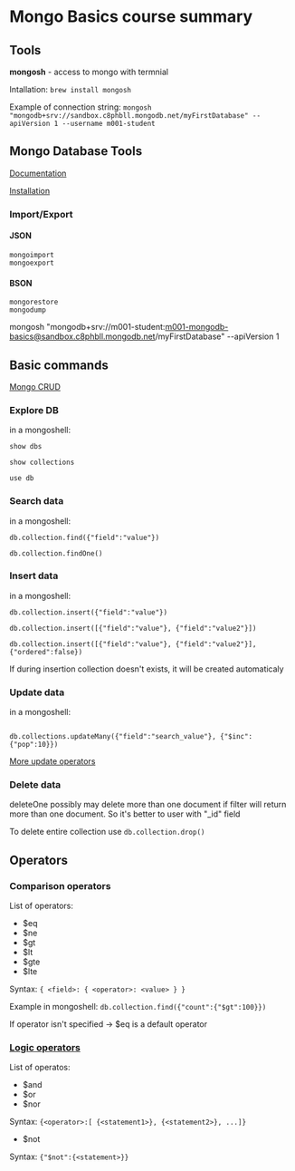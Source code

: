 # Mongo Basics course summary

## Tools

**mongosh** - access to mongo with termnial

Intallation: ```brew install mongosh```

Example of connection string: ```mongosh "mongodb+srv://sandbox.c8phbll.mongodb.net/myFirstDatabase" --apiVersion 1 --username m001-student```

## Mongo Database Tools

[Documentation](https://www.mongodb.com/docs/database-tools/)

[Installation](https://www.mongodb.com/docs/database-tools/installation/installation-macos/)

### Import/Export

#### JSON

```mongoimport```  
```mongoexport```

#### BSON

```mongorestore```  
```mongodump```

mongosh "mongodb+srv://m001-student:m001-mongodb-basics@sandbox.c8phbll.mongodb.net/myFirstDatabase" --apiVersion 1 

## Basic commands

[Mongo CRUD](https://www.mongodb.com/docs/manual/crud/)

### Explore DB

in a mongoshell:

```
show dbs

show collections

use db
```

### Search data

in a mongoshell:
```
db.collection.find({"field":"value"})

db.collection.findOne()
```

### Insert data

in a mongoshell:
```
db.collection.insert({"field":"value"})

db.collection.insert([{"field":"value"}, {"field":"value2"}])

db.collection.insert([{"field":"value"}, {"field":"value2"}], {"ordered":false})
```

If during insertion collection doesn't exists, it will be created automaticaly

### Update data

in a mongoshell:

```

db.collections.updateMany({"field":"search_value"}, {"$inc":{"pop":10}})

```

[More update operators](https://www.mongodb.com/docs/manual/reference/operator/update/?&_ga=2.38330595.114112862.1667323576-1663210444.1666003266#id1)

### Delete data

deleteOne possibly may delete more than one document if filter will return more than one document. So it's better to user with "_id" field

To delete entire collection use ```db.collection.drop()```

## Operators

### Comparison operators

List of operators:
- $eq
- $ne
- $gt
- $lt
- $gte
- $lte

Syntax: ```{ <field>: { <operator>: <value> } }```

Example in mongoshell: ```db.collection.find({"count":{"$gt":100}})```

If operator isn't specified -> $eq is a default operator

### [Logic operators](https://www.mongodb.com/docs/manual/reference/operator/query-logical/?_ga=2.76164053.114112862.1667323576-1663210444.1666003266)

List of operatos:
- $and
- $or
- $nor

Syntax: ```{<operator>:[ {<statement1>}, {<statement2>}, ...]}```

- $not

Syntax: ```{"$not":{<statement>}}```